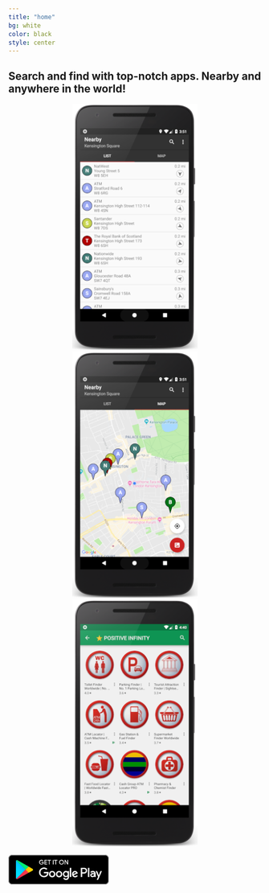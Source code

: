 ```yaml
---
title: "home"
bg: white
color: black
style: center
---
```

<!--
<span class="fa-stack subtlecircle" style="font-size:100px; background:rgba(255,166,0,0.1)">
  <i class="fa fa-circle fa-stack-2x text-white"></i>
  <i class="fa fa-bicycle fa-stack-1x text-orange"></i>
</span>
-->
## Search and find with top-notch apps. Nearby and anywhere in the world!

<div class="slides" style="width: 250px; margin: 0 auto;">
  <div><img src="img/1.png"></div>
  <div><img src="img/2.png"></div>
  <div><img src="img/3.png"></div>
</div>

<script type="text/javascript" src="slick/slick.min.js"></script>
<script type="text/javascript">
  $(document).ready(function(){
    $('.slides').slick({
      autoplay: true,
      autoplaySpeed: 2000,
      centerMode: true,
      variableWidth: true,
      arrows: false,
      pauseOnFocus: false,
      pauseOnHover: false,
      dots: true
    });
  });
</script>

<a href="https://play.google.com/store/apps/dev?id=5604259480781805867" target="_blank"><img src="img/google-play-badge.svg" width="200px"></a>
<br>
<br>
<a href="https://www.facebook.com/positive.infinity.apps" target="_blank"><span class="fa-stack fa-2x"><i class="fas fa-circle fa-stack-2x" style="color: #3b5998"></i><i class="fab fa-facebook fa-stack-1x fa-inverse"></i></span></a>
<span style='margin-left:0.8em; margin-right:0.8em' />
<a href="mailto:positive.infinity.development@gmail.com?subject=Apps"><span class="fa-stack fa-2x"><i class="fas fa-circle fa-stack-2x" style="color: #888888"></i><i class="fas fa-at fa-stack-1x fa-inverse"></i></span></a>
